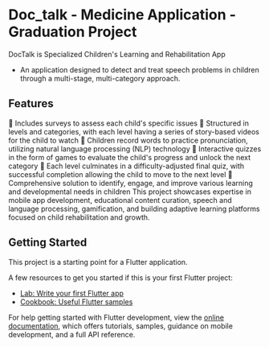 # Doc_talk - Medicine Application - Graduation Project

DocTalk is Specialized Children's Learning and Rehabilitation App
 - An application designed to detect and treat speech problems in children through a multi-stage, multi-category approach.
## Features
 Includes surveys to assess each child's specific issues
 Structured in levels and categories, with each level having a series of story-based videos for the child to watch
 Children record words to practice pronunciation, utilizing natural language processing (NLP) technology
 Interactive quizzes in the form of games to evaluate the child's progress and unlock the next category
 Each level culminates in a difficulty-adjusted final quiz, with successful completion allowing the child to move to
the next level
 Comprehensive solution to identify, engage, and improve various learning and developmental needs in children
This project showcases expertise in mobile app development, educational content curation, speech and language
processing, gamification, and building adaptive learning platforms focused on child rehabilitation and growth.

## Getting Started

This project is a starting point for a Flutter application.

A few resources to get you started if this is your first Flutter project:

- [Lab: Write your first Flutter app](https://docs.flutter.dev/get-started/codelab)
- [Cookbook: Useful Flutter samples](https://docs.flutter.dev/cookbook)

For help getting started with Flutter development, view the
[online documentation](https://docs.flutter.dev/), which offers tutorials,
samples, guidance on mobile development, and a full API reference.
